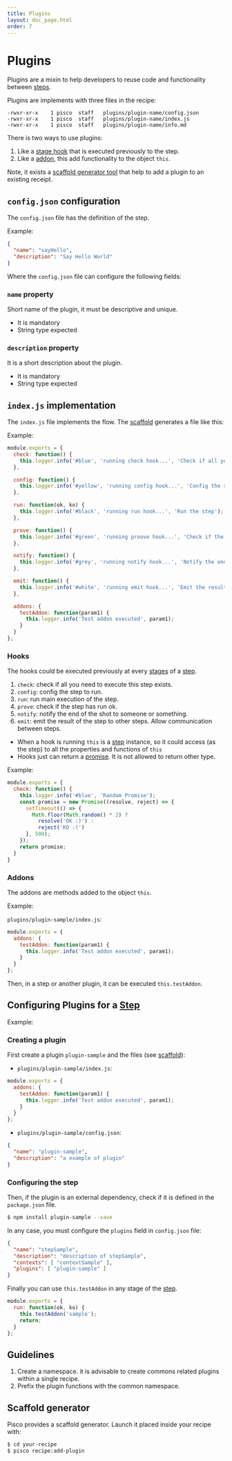 ```yaml
---
title: Plugins
layout: doc_page.html
order: 7
---
```


# Plugins

Plugins are a mixin to help developers to reuse code and functionality between [steps](./02-steps.md).

Plugins are implements with three files in the recipe:

```
-rwxr-xr-x    1 pisco  staff   plugins/plugin-name/config.json
-rwxr-xr-x    1 pisco  staff   plugins/plugin-name/index.js
-rwxr-xr-x    1 pisco  staff   plugins/plugin-name/info.md
```

There is two ways to use plugins:

1. Like a [stage hook](#hooks) that is executed previously to the step.
1. Like a [addon](#addons), this add functionality to the object `this`. 

Note, it exists a [scaffold generator tool](#scaffold) that help to add a plugin to an existing receipt.

## `config.json` configuration

The `config.json` file has the definition of the step.

Example:

```json
{
  "name": "sayHello",
  "description": "Say Hello World"
}
```

Where the `config.json` file can configure the following fields:

### `name` property

Short name of the plugin, it must be descriptive and unique.

- It is mandatory
- String type expected

### `description` property

It is a short description about the plugin.

- It is mandatory
- String type expected

## `index.js` implementation

The `index.js` file implements the flow. The [scaffold](#scaffold) generates a file like this:

Example:

```javascript
module.exports = {
  check: function() {
    this.logger.info('#blue', 'running check hook...', 'Check if all you need to execute this step exists');
  },

  config: function() {
    this.logger.info('#yellow', 'running config hook...', 'Config the step to run');
  },

  run: function(ok, ko) {
    this.logger.info('#black', 'running run hook...', 'Run the step');
  },

  prove: function() {
    this.logger.info('#green', 'running proove hook...', 'Check if the step has run ok');
  },

  notify: function() {
    this.logger.info('#grey', 'running notify hook...', 'Notify the end of the shot to someone or something');
  },

  emit: function() {
    this.logger.info('#white', 'running emit hook...', 'Emit the result of the step to other steps. Allow communication between steps');
  },

  addons: {
    testAddon: function(param1) {
      this.logger.info('Test addon executed', param1);
    }
  }
};
```

### <a name="hooks"></a>Hooks

The hooks could be executed previously at every [stages](./04-stages.md) of a [step](./02-steps.md).

1. `check`: check if all you need to execute this step exists.
1. `config`: config the step to run.
1. `run`: run main execution of the step.
1. `prove`: check if the step has run ok.
1. `notify`: notify the end of the shot to someone or something.
1. `emit`: emit the result of the step to other steps. Allow communication between steps.

- When a hook is running `this` is a [step](./02-steps.md) instance, so it could access (as the step) to all the properties and functions of `this`
- Hooks just can return a [promise](https://developer.mozilla.org/en-US/docs/Web/JavaScript/Reference/Global_Objects/Promise). It is not allowed to return other type.

Example:

```javascript
module.exports = {
  check: function() {
    this.logger.info('#blue', 'Random Promise');
    const promise = new Promise((resolve, reject) => {
      setTimeout(() => {
        Math.floor(Math.random() * 2) ?
          resolve('OK :)') :
          reject('KO :(')
      }, 500);
    });
    return promise;
  }
}
```

### <a name="addons"></a>Addons

The addons are methods added to the object `this`.

Example:

`plugins/plugin-sample/index.js`:

```javascript
module.exports = {
  addons: {
    testAddon: function(param1) {
      this.logger.info('Test addon executed', param1);
    }
  }
};
```

Then, in a step or another plugin, it can be executed `this.testAddon`.

## Configuring Plugins for a [Step](./02-steps.md)

Example:

### Creating a plugin

First create a plugin `plugin-sample` and the files (see [scaffold](#scaffold)):

- `plugins/plugin-sample/index.js`:

```javascript
module.exports = {
  addons: {
    testAddon: function(param1) {
      this.logger.info('Test addon executed', param1);
    }
  }
};
```

- `plugins/plugin-sample/config.json`:

```json
{
  "name": "plugin-sample",
  "description": "a example of plugin"
}
```

### Configuring the step

Then, if the plugin is an external dependency, check if it is defined in the `package.json` file.

```sh
$ npm install plugin-sample --save
```

In any case, you must configure the `plugins` field in `config.json` file:

```json
{
  "name": "stepSample",
  "description": "description of stepSample",
  "contexts": [ "contextSample" ],
  "plugins": [ "plugin-sample" ]
}
```

Finally you can use `this.testAddon` in any stage of the [step](./02-steps.md).

```javascript
module.exports = {
  run: function(ok, ko) {
    this.testAddon('sample');
    return;
  }
};
```

## Guidelines

1. Create a namespace. it is advisable to create commons related plugins within a single recipe.
1. Prefix the plugin functions with the common namespace.

## <a name="scaffold"></a>Scaffold generator

Pisco provides a scaffold generator. Launch it placed inside your recipe with:

```sh
$ cd your-recipe
$ pisco recipe:add-plugin
```


